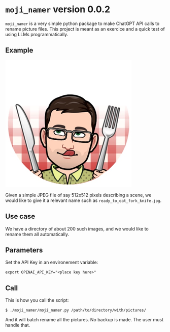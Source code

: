# `moji_namer` version 0.0.2

`moji_namer` is a very simple python package to make ChatGPT API calls to rename picture files. This project is meant as an exercice and a quick test of using LLMs programmatically.

## Example

![example.jpg](example.jpg)

Given a simple JPEG file of say 512x512 pixels describing a scene, we would like to give it a relevant name such as `ready_to_eat_fork_knife.jpg`.

## Use case

We have a directory of about 200 such images, and we would like to rename them all automatically.

## Parameters 

Set the API Key in an environement variable:

    export OPENAI_API_KEY="<place key here>"

## Call

This is how you call the script:

    $ ./moji_namer/moji_namer.py /path/to/directory/with/pictures/

And it will batch rename all the pictures. No backup is made. The user must handle that.
